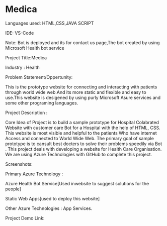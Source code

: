 # Medica
Languages used: HTML,CSS,JAVA SCRIPT

IDE: VS-Code

Note: Bot is deployed and its for contact us page,The bot created by using Microsoft Health bot service

Project Title:Medica

Industry : Health

Problem Statement/Oppertunity:

This is the prototype website for connecting and interacting with patients through world wide web.And its more static and flexible and easy to use.This website is desigened by using purly Microsoft  Asure services and some other programing languages. 

Project Description :

Core Idea of Project is to build a sample prototype for Hospital Colabrated Website with customer care Bot for a Hospital with the help of HTML, CSS. This website is most visible and helpful to the patients Who have internet Access and connected to World Wide Web. The primary goal of sample prototype is to cansult best docters to solve their problems  speedily via Bot . This project deals with developing a website for Health Care Organisation. We are using Azure Technologies with GitHub to complete this project.

Screenshots:




Primary Azure Technology :

Azure Health Bot Service[Used inwebsite to suggest solutions for the people] 

Static Web Apps[used to deploy this website]

Other Azure Technologies : App Services.

Project Demo Link:
